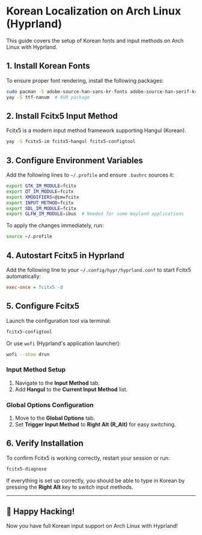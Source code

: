 # Korean Localization on Arch Linux (Hyprland)

This guide covers the setup of Korean fonts and input methods on Arch Linux with Hyprland.

## 1. Install Korean Fonts

To ensure proper font rendering, install the following packages:

```sh
sudo pacman -S adobe-source-han-sans-kr-fonts adobe-source-han-serif-kr-fonts
yay -S ttf-nanum  # AUR package
```

## 2. Install Fcitx5 Input Method

Fcitx5 is a modern input method framework supporting Hangul (Korean).

```sh
yay -S fcitx5-im fcitx5-hangul fcitx5-configtool
```

## 3. Configure Environment Variables

Add the following lines to `~/.profile` and ensure `.bashrc` sources it:

```sh
export GTK_IM_MODULE=fcitx
export QT_IM_MODULE=fcitx
export XMODIFIERS=@im=fcitx
export INPUT_METHOD=fcitx
export SDL_IM_MODULE=fcitx
export GLFW_IM_MODULE=ibus  # Needed for some Wayland applications
```

To apply the changes immediately, run:

```sh
source ~/.profile
```

## 4. Autostart Fcitx5 in Hyprland

Add the following line to your `~/.config/hypr/hyprland.conf` to start Fcitx5 automatically:

```ini
exec-once = fcitx5 -d
```

## 5. Configure Fcitx5

Launch the configuration tool via terminal:

```sh
fcitx5-configtool
```

Or use `wofi` (Hyprland's application launcher):

```sh
wofi --show drun
```

### Input Method Setup

1. Navigate to the **Input Method** tab.
2. Add **Hangul** to the **Current Input Method** list.

### Global Options Configuration

1. Move to the **Global Options** tab.
2. Set **Trigger Input Method** to **Right Alt (R_Alt)** for easy switching.

## 6. Verify Installation

To confirm Fcitx5 is working correctly, restart your session or run:

```sh
fcitx5-diagnose
```

If everything is set up correctly, you should be able to type in Korean by pressing the **Right Alt** key to switch input methods.

---

## 🎉 Happy Hacking!

Now you have full Korean input support on Arch Linux with Hyprland!
